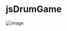 # jsDrumGame
![image](https://github.com/HayvitaRK/soundgame/assets/130721261/b637c558-4fcd-486e-b4e9-f0e50fce26ab)

